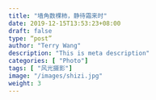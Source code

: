 ```yaml
---
title: "墙角数棵柿，静待霜来时"
date: 2019-12-15T13:53:23+08:00
draft: false
type: “post”
author: "Terry Wang"
description: "This is meta description"
categories: [ "Photo"]
tags: [ "风光摄影"]
image: "/images/shizi.jpg"
weight: 3
---
```

